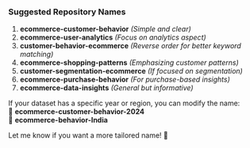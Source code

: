  
### **Suggested Repository Names**  
1. **ecommerce-customer-behavior** *(Simple and clear)*  
2. **ecommerce-user-analytics** *(Focus on analytics aspect)*  
3. **customer-behavior-ecommerce** *(Reverse order for better keyword matching)*  
4. **ecommerce-shopping-patterns** *(Emphasizing customer patterns)*  
5. **customer-segmentation-ecommerce** *(If focused on segmentation)*  
6. **ecommerce-purchase-behavior** *(For purchase-based insights)*  
7. **ecommerce-data-insights** *(General but informative)*  

If your dataset has a specific year or region, you can modify the name:  
📌 **ecommerce-customer-behavior-2024**  
📌 **ecommerce-behavior-India**  

Let me know if you want a more tailored name! 🚀
